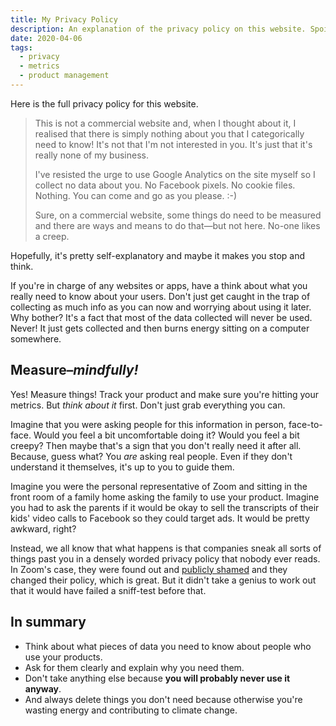 ```yaml
---
title: My Privacy Policy
description: An explanation of the privacy policy on this website. Spoiler alert—it's very short.
date: 2020-04-06
tags:
  - privacy
  - metrics
  - product management
---
```


Here is the full privacy policy for this website.

> This is not a commercial website and, when I thought about it, I realised that there is simply nothing about you that I categorically need to know! It's not that I'm not interested in you. It's just that it's really none of my business.
> 
> I've resisted the urge to use Google Analytics on the site myself so I collect no data about you. No Facebook pixels. No cookie files. Nothing. You can come and go as you please. :-)
> 
> Sure, on a commercial website, some things do need to be measured and there are ways and means to do that—but not here. No-one likes a creep.

Hopefully, it's pretty self-explanatory and maybe it makes you stop and think.

If you're in charge of any websites or apps, have a think about what you really need to know about your users. Don't just get caught in the trap of collecting as much info as you can now and worrying about using it later. Why bother? It's a fact that most of the data collected will never be used. Never! It just gets collected and then burns energy sitting on a computer somewhere.

## Measure–_mindfully!_
Yes! Measure things! Track your product and make sure you're hitting your metrics. But _think about it_ first. Don't just grab everything you can.

Imagine that you were asking people for this information in person, face-to-face. Would you feel a bit uncomfortable doing it? Would you feel a bit creepy? Then maybe that's a sign that you don't really need it after all. Because, guess what? You _are_ asking real people. Even if they don't understand it themselves, it's up to you to guide them.

Imagine you were the personal representative of Zoom and sitting in the front room of a family home asking the family to use your product. Imagine you had to ask the parents if it would be okay to sell the transcripts of their kids' video calls to Facebook so they could target ads. It would be pretty awkward, right? 

Instead, we all know that what happens is that companies sneak all sorts of things past you in a densely worded privacy policy that nobody ever reads. In Zoom's case, they were found out and [publicly shamed](https://www.independent.co.uk/life-style/gadgets-and-tech/news/zoom-privacy-data-facebook-video-chat-app-lawsuit-a9438376.html) and they changed their policy, which is great. But it didn't take a genius to work out that it would have failed a sniff-test before that.

## In summary

- Think about what pieces of data you need to know about people who use your products.
- Ask for them clearly and explain why you need them.
- Don't take anything else because **you will probably never use it anyway**.
- And always delete things you don't need because otherwise you're wasting energy and contributing to climate change.
